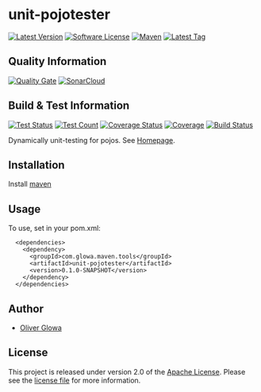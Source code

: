 # unit-pojotester
[![Latest Version](https://img.shields.io/github/v/release/ollily/unit-pojotester?include_prereleases&logo=github&style=plastic)](https://github.com/ollily/unit-pojotester/releases)
[![Software License](https://img.shields.io/github/license/ollily/unit-pojotester?style=plastic)](LICENSE.md)
[![Maven](https://img.shields.io/maven-central/v/com.glowa.maven.parent/unit-pojotester?logo=apache&style=plastic)](https://mvnrepository.com/artifact/com.glowa.maven.tools/unit-pojotester)
[![Latest Tag](https://img.shields.io/github/v/tag/ollily/unit-pojotester?logo=github&style=plastic)](https://github.com/ollily/unit-pojotester/tags)

## Quality Information

[![Quality Gate](https://sonarcloud.io/api/project_badges/quality_gate?project=ollily_unit-pojotester)](https://sonarcloud.io/dashboard?id=ollily_unit-pojotester)
[![SonarCloud](https://sonarcloud.io/images/project_badges/sonarcloud-black.svg)](https://sonarcloud.io/dashboard?id=ollily_unit-pojotester)


## Build & Test Information

[![Test Status](https://img.shields.io/sonar/test_success_density/ollily_unit-pojotester?logo=sonarcloud&server=https%3A%2F%2Fsonarcloud.io&style=plastic)](https://sonarcloud.io/project/dashboard?id=ollily_unit-pojotester)
[![Test Count](https://img.shields.io/sonar/tests/ollily_unit-pojotester?&logo=sonarcloud&server=https%3A%2F%2Fsonarcloud.io&style=plastic)](https://sonarcloud.io/project/dashboard?id=ollily_unit-pojotester)
[![Coverage Status](https://img.shields.io/sonar/coverage/ollily_unit-pojotester?logo=sonarcloud&server=https%3A%2F%2Fsonarcloud.io&style=plastic)](https://sonarcloud.io/project/dashboard?id=ollily_unit-pojotester)
[![Coverage](https://sonarcloud.io/api/project_badges/measure?project=ollily_unit-pojotester&metric=coverage)](https://sonarcloud.io/dashboard?id=ollily_unit-pojotester)
[![Build Status](https://img.shields.io/jenkins/build?jobUrl=ollily%2Funit-pojotester&logo=jenkins&style=plastic)](https://ci.jenkins.io/job/ollily/unit-pojotester/)


Dynamically unit-testing for pojos. See [Homepage](https://github.com/The-oGlow/unit-pojotester).

## Installation

Install [maven](https://maven.apache.org/install.html)

## Usage

To use, set in your pom.xml:

```
  <dependencies>
    <dependency>
      <groupId>com.glowa.maven.tools</groupId>
      <artifactId>unit-pojotester</artifactId>
      <version>0.1.0-SNAPSHOT</version>
    </dependency>
  </dependencies>
```

## Author

- [Oliver Glowa](https://github.com/ollily)


## License

This project  is released under version 2.0 of the [Apache License](https://github.com/The-oGlow/unit-pojotester/blob/master/LICENSE).
Please see the [license file](https://github.com/The-oGlow/unit-pojotester/blob/master/LICENSE) for more information.
